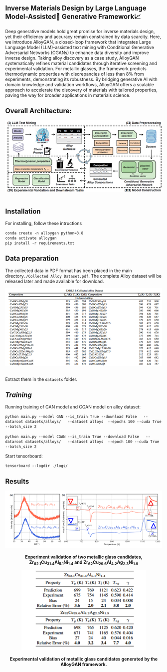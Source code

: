 ## Inverse Materials Design by Large Language Model-Assisted🚀 Generative Framework📈
Deep generative models hold great promise for inverse materials design, yet their efficiency and accuracy remain constrained by data scarcity. Here, we introduce AlloyGAN, a closed-loop framework that integrates Large Language Model (LLM)-assisted text mining with Conditional Generative Adversarial Networks (CGANs) to enhance data diversity and improve inverse design. Taking alloy discovery as a case study, AlloyGAN systematically refines material candidates through iterative screening and experimental validation. For metallic glasses, the framework predicts thermodynamic properties with discrepancies of less than 8\% from experiments, demonstrating its robustness. By bridging generative AI with domain knowledge and validation workflows, AlloyGAN offers a scalable approach to accelerate the discovery of materials with tailored properties, paving the way for broader applications in materials science.

## **Overall Architecture:** 

<p align="center">
  <img src = "images/flow.png" width="700">
  <br/>
  <br/>
</p>


## Installation

For installing, follow these intructions
```
conda create -n alloygan python=3.8
conda activate alloygan
pip install -r requirements.txt
```

## Data preparation 

The collected data in PDF format has been placed in the main directory`./Collected Alloy Dataset.pdf`. The complete Alloy dataset will be released later and made available for download.
<p align="center">
  <img src = "images/data.png" width="700">
  <br/>
  <br/>
</p>

Extract them in the `datasets` folder.

 *Training*
 ---
Running training of GAN model and CGAN model on alloy dataset:


```
python main.py --model GAN --is_train True --download False   --dataroot datasets/alloys/   --dataset alloys  --epochs 100 --cuda True --batch_size 2

python main.py --model CGAN --is_train True --download False   --dataroot datasets/alloys/   --dataset alloys  --epoch 100 --cuda True --batch_size 2
```

Start tensorboard:

```
tensorboard --logdir ./logs/
```

## Results
<p align="center">
  <img src = "images/chem.png" width="700">
  <br/>
  <br/>
  <b> Experiment validation of two metallic glass candidates, Zr<sub>62.1</sub>Cu<sub>31.4</sub>Al<sub>5.1</sub>Ni<sub>1.4</sub> and Zr<sub>62</sub>Cu<sub>29.6</sub>Al<sub>4.2</sub>Ag<sub>2.3</sub>Ni<sub>1.9</sub>
 </b>
</p>
<p align="center">
  <img src = "images/acc.png" width="400">
  <br/>
  <br/>
  <b> Experimental validation of metallic glass candidates generated by the AlloyGAN framework.  </b>
</p>

